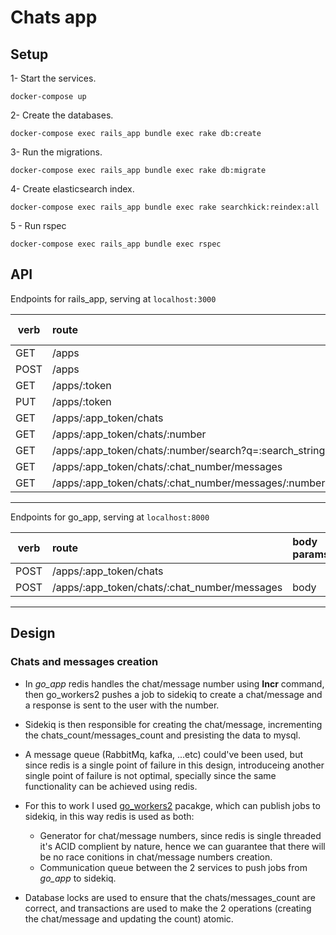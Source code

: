 # Chats app

## Setup

1- Start the services.

``` shell
docker-compose up
```

2- Create the databases.

``` shell
docker-compose exec rails_app bundle exec rake db:create
```

3- Run the migrations.

``` shell
docker-compose exec rails_app bundle exec rake db:migrate
```

4- Create elasticsearch index.

``` shell
docker-compose exec rails_app bundle exec rake searchkick:reindex:all
```

5 - Run rspec

```shell
docker-compose exec rails_app bundle exec rspec
```

## API

Endpoints for rails_app, serving at `localhost:3000`

| verb | route                               | body params|
|------|:------------------------------------|:-----------|
| GET  | /apps                               |            |
| POST | /apps                               | name       |
| GET  | /apps/:token                        |            |
| PUT  | /apps/:token                        | name       |
| GET  | /apps/:app_token/chats              |            |
| GET  | /apps/:app_token/chats/:number      |            |
| GET  | /apps/:app_token/chats/:number/search?q=:search_string
| GET  | /apps/:app_token/chats/:chat_number/messages|    |
| GET  | /apps/:app_token/chats/:chat_number/messages/:number|

---
Endpoints for go_app, serving at `localhost:8000`

| verb | route                               | body params|
|------|:------------------------------------|:-----------|
| POST | /apps/:app_token/chats              |            |
| POST | /apps/:app_token/chats/:chat_number/messages|body|

---

## Design

### Chats and messages creation

- In *go_app* redis handles the chat/message number using **Incr** command, then go_workers2 pushes a job to sidekiq to create a chat/message and
a response is sent to the user with the number.

- Sidekiq is then responsible for creating the chat/message, incrementing the chats_count/messages_count and presisting the data to mysql.

- A message queue (RabbitMq, kafka, ...etc) could've been used, but since redis is a single point of failure in this design, introduceing another single point of failure is not optimal, specially since the same functionality can be achieved using redis.

- For this to work I used [go_workers2](https://github.com/digitalocean/go-workers2) pacakge, which can publish jobs to sidekiq, in this way redis is used as both:

  - Generator for chat/message numbers, since redis is single threaded it's ACID complient by nature, hence we can guarantee that there will be no race  conitions in  chat/message numbers creation.
  - Communication queue between the 2 services to push jobs from *go_app* to sidekiq.

- Database locks are used to ensure that the chats/messages_count are correct, and transactions are used to make the 2 operations (creating the chat/message and updating the count) atomic.
